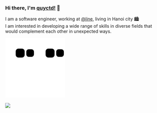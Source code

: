 ### Hi there, I'm [quyctd!](https://github.com/quyctd) 👋

I am a software engineer, working at [@line](https://github.com/line), living in Hanoi city 🏙
<br/>
I am interested in developing a wide range of skills in diverse fields that would complement each other in unexpected ways.
<br/>

<!-- 
<a href="https://github.com/quyctd/quyctd">
  <img src="https://github-readme-stats.vercel.app/api?username=quyctd&count_private=true">
</a>
 -->

![github contribution grid snake animation](https://raw.githubusercontent.com/quyctd/quyctd/output/github-contribution-grid-snake-dark.svg?palette=github-dark#gh-dark-mode-only)![github contribution grid snake animation](https://raw.githubusercontent.com/quyctd/quyctd/output/github-contribution-grid-snake.svg#gh-light-mode-only)

[![](https://komarev.com/ghpvc/?username=quyctd&style=flat-square&color=brightgreen)](https://www.quyctd.dev)
